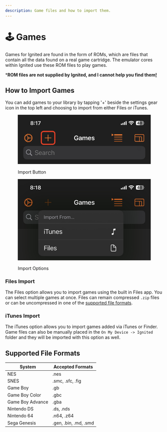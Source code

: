 ```yaml
---
description: Game files and how to import them.
---
```


# 🕹 Games

Games for Ignited are found in the form of ROMs, which are files that contain all the data found on a real game cartridge. The emulator cores within Ignited use these ROM files to play games.

\***ROM files are not supplied by Ignited, and I cannot help you find them**[**!**](https://vimm.net/vault)

## How to Import Games

You can add games to your library by tapping '+' beside the settings gear icon in the top left and choosing to import from either Files or iTunes.

<div data-full-width="false">

<figure><img src="../.gitbook/assets/library-import-button" alt=""><figcaption><p>Import Button</p></figcaption></figure>

 

<figure><img src="../.gitbook/assets/library-import" alt=""><figcaption><p>Import Options</p></figcaption></figure>

</div>

### Files Import

The Files option allows you to import games using the built in Files app. You can select multiple games at once. Files can remain compressed `.zip` files or can be uncompressed in one of the [supported file formats](games.md#supported-file-formats).

### iTunes Import

The iTunes option allows you to import games added via iTunes or Finder. Game files can also be manually placed in the `On My Device -> Ignited` folder and they will be imported with this option as well.

## **Supported File Formats**

| System           | Accepted Formats      |
| ---------------- | --------------------- |
| NES              | .nes                  |
| SNES             | .smc, .sfc, .fig      |
| Game Boy         | .gb                   |
| Game Boy Color   | .gbc                  |
| Game Boy Advance | .gba                  |
| Nintendo DS      | .ds, .nds             |
| Nintendo 64      | .n64, .z64            |
| Sega Genesis     | .gen, .bin, .md, .smd |

